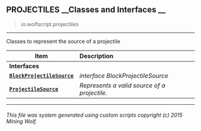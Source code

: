 ## PROJECTILES __Classes and Interfaces __

>io.wolfscript.projectiles

---

Classes to represent the source of a projectile

Item | Description   
--- | :--- 
__Interfaces__|
__[`BlockProjectileSource`](BlockProjectileSource.md)__ | _interface BlockProjectileSource_ 
__[`ProjectileSource`](ProjectileSource.md)__ | _Represents a valid source of a projectile._ 



---



###### This file was system generated using custom scripts copyright (c) 2015 Mining Wolf.
	

